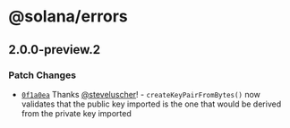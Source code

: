 # @solana/errors

## 2.0.0-preview.2

### Patch Changes

-   [`0f1a0ea`](https://github.com/solana-labs/solana-web3.js/commit/0f1a0eaaf0cb947104cdfd809ac0855116b99004) Thanks [@steveluscher](https://github.com/steveluscher)! - `createKeyPairFromBytes()` now validates that the public key imported is the one that would be derived from the private key imported
